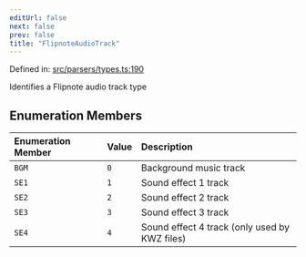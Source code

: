 ```yaml
---
editUrl: false
next: false
prev: false
title: "FlipnoteAudioTrack"
---
```


Defined in: [src/parsers/types.ts:190](https://github.com/jaames/flipnote.js/blob/24e772733243f115c3848537efabe6ee9020ad63/src/parsers/types.ts#L190)

Identifies a Flipnote audio track type

## Enumeration Members

| Enumeration Member | Value | Description |
| :------ | :------ | :------ |
| <a id="bgm"></a> `BGM` | `0` | Background music track |
| <a id="se1"></a> `SE1` | `1` | Sound effect 1 track |
| <a id="se2"></a> `SE2` | `2` | Sound effect 2 track |
| <a id="se3"></a> `SE3` | `3` | Sound effect 3 track |
| <a id="se4"></a> `SE4` | `4` | Sound effect 4 track (only used by KWZ files) |
